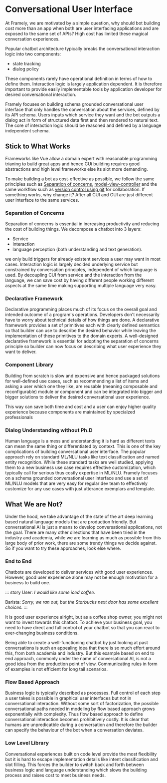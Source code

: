 # Conversational User Interface

At Framely, we are motivated by a simple question, why should bot building  cost more than an app when both are user interfacing applications and are exposed to the same set of APIs? High cost has limited these magical conversation experiences.

Popular chatbot architecture typically breaks the conversational interaction logic into two components:

- state tracking  
- dialog policy

These components rarely have operational definition in terms of how to define them. Interaction logic is largely application dependent. It is therefore important to provide easily implementable tools by application developer for desired conversational interaction.  

Framely focuses on building schema grounded conversational user interface that only handles the conversation about the services, defined by its API schema. Users inputs which service they want and the bot outputs a dialog act in form of structured data first and then rendered to natural text. The core of interaction logic should be reasoned and defined by a language independent schema.

## Stick to What Works

Frameworks like Vue allow a domain expert with reasonable programming trianing to build great apps and hence CUi building requires good abstractions and high level frameworks else its alot more demanding.

To make building a bot as cost-effective as possible, we follow the same principles such as [Separation of concerns](https://en.wikipedia.org/wiki/Separation_of_concerns), [model-view-controller](https://en.wikipedia.org/wiki/Model%E2%80%93view%E2%80%93controller) and the same workflow such as [version control using git](https://en.wikipedia.org/wiki/Git) for collaboration. If something works, why change it? After all CUI and GUI are just different user interface to the same services.

### Separation of Concerns

Separation of concerns is essential in increasing productivity and reducing the cost of building things. We decompose a chatbot into 3 layers:

- Service
- Interaction
- language perception (both understanding and text generation).

we only build triggers for already existent services a user may want in most cases. Interaction logic is largely decided underlying service but constrained by conversation principles, independent of which language is used. By decoupling CUI from service and the interaction from the language, we can save cost by having different people working different aspects at the same time making supporting multiple language very easy.

### Declarative Framework

 Declarative programming places much of its focus on the overall goal and intended outcome of a program's operations. Developers don't necessarily have to worry about technical details of how things are done.
 A declarative framework provides a set of primitives each with clearly defined semantics so that builder can use to describe the desired behavior while leaving the implementation of these primitives to the domain experts. A well-designed declarative framework is essential for adopting the separation of concerns principle so builder can now focus on describing what user experience they want to deliver.

### Component Library

Building from scratch is slow and expensive and hence packaged solutions for well-defined use cases, such as recommending a list of items and asking a user which one they like, are reusable (meaning composable and reconfigurable) module or component and can be integrated into bigger and bigger solutions to deliver the desired conversational user experience.

This way can save both time and cost and a user can enjoy higher quality experience because components are maintained by specialzed professionals

### Dialog Understanding without Ph.D

Human language is a mess and understanding it is hard as different texts can mean the same thing or differentiated by context. This is one of the key complications of building conversational user interface. The popular approach rely on standard ML/NLU tasks like text classification and named entity recognition. While these standard tasks are well studied, applying them to a new business use case requires effective customization, which typically call for serious thus costly expertise in ML/NLU. Framely focuses on a schema grounded conversational user interface and use a set of ML/NLU models that are very easy for regular dev team to effectively customize for any use cases with just utterance exemplars and template.

## What We are Not?

Under the hood, we take advantage of the state of the art deep learning based natural language models that are production friendly. But conversational AI is just a means to develop conversational applications, not the goal. There are many other directions that have been tried in the industry and academia, while we are learning as much as possible from this large body of prior work, there are some trendy things we decide against. So if you want to try these approaches, look else where.

### End to End

Chatbots are developed to deliver services with good user experiences. However, good user experience alone may not be enough motivation for a business to build one.

::: story
User: *I would like some iced coffee.*

Barista: *Sorry, we ran out, but the Starbucks next door has some excellent choices.*
:::

It is good user experience alright, but as a coffee shop owner, you might not want to invest towards this chatbot. To achieve your business goal, you need to have direct and full control of your chatbot so that you can react to ever-changing business conditions.

Being able to create a well-functioning chatbot by just looking at past conversations is such an appealing idea that there is so much effort around this, from both academia and industry. But this example based on end to end approach, commonly under the name of conversational AI, is not a good idea from the production point of view. Communicating rules in form of examples is not efficient for long tail scenarios.

### Flow Based Approach

Business logic is typically described as processes. Full control of each step a user takes is possible in graphical user interfaces but not in conversational interaction. Without some sort of factorization, the possible conversational paths needed in modeling by flow based approach grows exponentially with complexity. Thus flow based approach to define conversational interaction becomes prohibitively costly. It is clear that humans are unpredicatble during a conversation and therefore the builder can specify the behaviour of the bot when a conversation deviates.

### Low Level Library

Conversational experiences built on code level provide the most flexibility but it is hard to escape implementation details like intent classification and slot filling. This forces the builder to switch back and forth between business logic and language understanding which slows the building process and raises cost to meet business needs.
